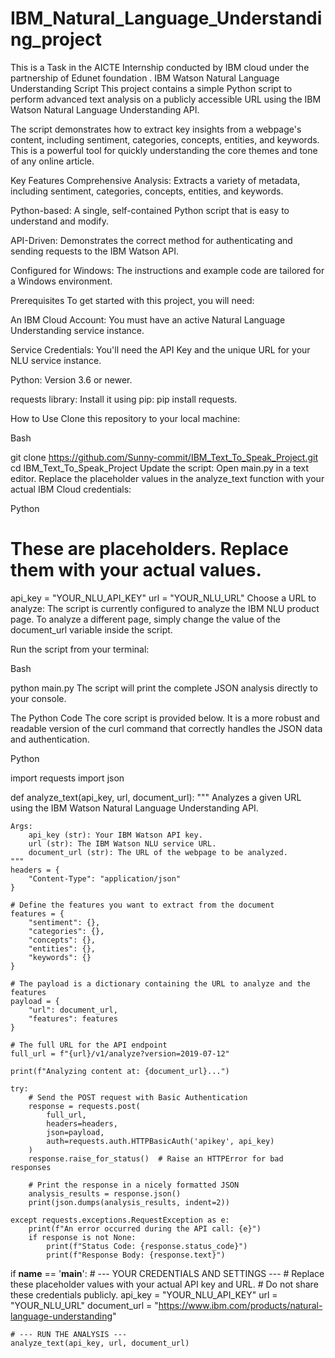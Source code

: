 # IBM_Natural_Language_Understanding_project
This is a Task in the AICTE Internship conducted by IBM cloud under the partnership of Edunet foundation .
IBM Watson Natural Language Understanding Script
This project contains a simple Python script to perform advanced text analysis on a publicly accessible URL using the IBM Watson Natural Language Understanding API.

The script demonstrates how to extract key insights from a webpage's content, including sentiment, categories, concepts, entities, and keywords. This is a powerful tool for quickly understanding the core themes and tone of any online article.

Key Features
Comprehensive Analysis: Extracts a variety of metadata, including sentiment, categories, concepts, entities, and keywords.

Python-based: A single, self-contained Python script that is easy to understand and modify.

API-Driven: Demonstrates the correct method for authenticating and sending requests to the IBM Watson API.

Configured for Windows: The instructions and example code are tailored for a Windows environment.

Prerequisites
To get started with this project, you will need:

An IBM Cloud Account: You must have an active Natural Language Understanding service instance.

Service Credentials: You'll need the API Key and the unique URL for your NLU service instance.

Python: Version 3.6 or newer.

requests library: Install it using pip: pip install requests.

How to Use
Clone this repository to your local machine:

Bash

git clone https://github.com/Sunny-commit/IBM_Text_To_Speak_Project.git
cd IBM_Text_To_Speak_Project
Update the script:
Open main.py in a text editor. Replace the placeholder values in the analyze_text function with your actual IBM Cloud credentials:

Python

# These are placeholders. Replace them with your actual values.
api_key = "YOUR_NLU_API_KEY"
url = "YOUR_NLU_URL"
Choose a URL to analyze:
The script is currently configured to analyze the IBM NLU product page. To analyze a different page, simply change the value of the document_url variable inside the script.

Run the script from your terminal:

Bash

python main.py
The script will print the complete JSON analysis directly to your console.

The Python Code
The core script is provided below. It is a more robust and readable version of the curl command that correctly handles the JSON data and authentication.

Python

import requests
import json

def analyze_text(api_key, url, document_url):
    """
    Analyzes a given URL using the IBM Watson Natural Language Understanding API.

    Args:
        api_key (str): Your IBM Watson API key.
        url (str): The IBM Watson NLU service URL.
        document_url (str): The URL of the webpage to be analyzed.
    """
    headers = {
        "Content-Type": "application/json"
    }
    
    # Define the features you want to extract from the document
    features = {
        "sentiment": {},
        "categories": {},
        "concepts": {},
        "entities": {},
        "keywords": {}
    }

    # The payload is a dictionary containing the URL to analyze and the features
    payload = {
        "url": document_url,
        "features": features
    }

    # The full URL for the API endpoint
    full_url = f"{url}/v1/analyze?version=2019-07-12"

    print(f"Analyzing content at: {document_url}...")

    try:
        # Send the POST request with Basic Authentication
        response = requests.post(
            full_url,
            headers=headers,
            json=payload,
            auth=requests.auth.HTTPBasicAuth('apikey', api_key)
        )
        response.raise_for_status()  # Raise an HTTPError for bad responses

        # Print the response in a nicely formatted JSON
        analysis_results = response.json()
        print(json.dumps(analysis_results, indent=2))

    except requests.exceptions.RequestException as e:
        print(f"An error occurred during the API call: {e}")
        if response is not None:
            print(f"Status Code: {response.status_code}")
            print(f"Response Body: {response.text}")

if __name__ == '__main__':
    # --- YOUR CREDENTIALS AND SETTINGS ---
    # Replace these placeholder values with your actual API key and URL.
    # Do not share these credentials publicly.
    api_key = "YOUR_NLU_API_KEY"
    url = "YOUR_NLU_URL"
    document_url = "https://www.ibm.com/products/natural-language-understanding"

    # --- RUN THE ANALYSIS ---
    analyze_text(api_key, url, document_url)
